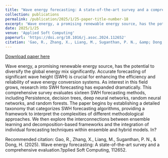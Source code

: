 ```yaml
---
title: "Wave energy forecasting: A state-of-the-art survey and a comprehensive evaluation"
collection: publications
permalink: /publication/2025/1/25-paper-title-number-18
excerpt: 'Wave energy, a promising renewable energy source, has the potential to diversify the global energy mix significantly. Accurate forecasting of significant wave height (SWH) is crucial for enhancing the efficiency and reliability of wave energy conversion systems. As interest in this field grows, research into SWH forecasting has expanded dramatically. This comprehensive survey evaluates sixteen SWH forecasting methods, including Persistence, decision trees, deep neural networks, random neural networks, and random forests. The paper begins by establishing a detailed taxonomy that categorizes SWH forecasting algorithms, providing a framework to interpret the complexities of different methodological approaches. We then explore the interconnections between ensemble learning and decomposition-based frameworks and the integration of individual forecasting techniques within ensemble and hybrid models. In?'
date: 2025/1/25
venue: 'Applied Soft Computing'
paperurl: 'https://doi.org/10.1016/j.asoc.2024.112652'
citation: 'Gao, R., Zhang, X., Liang, M., Suganthan, P. N., &amp; Dong, H. (2025). Wave energy forecasting: A state-of-the-art survey and a comprehensive evaluation.?pplied Soft Computing, 112652.'
---
```


<a href='https://doi.org/10.1016/j.asoc.2024.112652'>Download paper here</a>

Wave energy, a promising renewable energy source, has the potential to diversify the global energy mix significantly. Accurate forecasting of significant wave height (SWH) is crucial for enhancing the efficiency and reliability of wave energy conversion systems. As interest in this field grows, research into SWH forecasting has expanded dramatically. This comprehensive survey evaluates sixteen SWH forecasting methods, including Persistence, decision trees, deep neural networks, random neural networks, and random forests. The paper begins by establishing a detailed taxonomy that categorizes SWH forecasting algorithms, providing a framework to interpret the complexities of different methodological approaches. We then explore the interconnections between ensemble learning and decomposition-based frameworks and the integration of individual forecasting techniques within ensemble and hybrid models. In?

Recommended citation: Gao, R., Zhang, X., Liang, M., Suganthan, P. N., & Dong, H. (2025). Wave energy forecasting: A state-of-the-art survey and a comprehensive evaluation.?pplied Soft Computing, 112652.